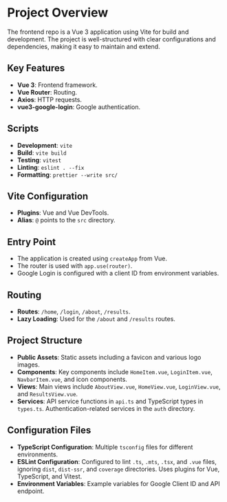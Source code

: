 # Project Overview

The frontend repo is a Vue 3 application using Vite for build and development. The project is well-structured with clear configurations and dependencies, making it easy to maintain and extend.

## Key Features

- **Vue 3**: Frontend framework.
- **Vue Router**: Routing.
- **Axios**: HTTP requests.
- **vue3-google-login**: Google authentication.

## Scripts

- **Development**: `vite`
- **Build**: `vite build`
- **Testing**: `vitest`
- **Linting**: `eslint . --fix`
- **Formatting**: `prettier --write src/`

## Vite Configuration

- **Plugins**: Vue and Vue DevTools.
- **Alias**: `@` points to the `src` directory.

## Entry Point

- The application is created using `createApp` from Vue.
- The router is used with `app.use(router)`.
- Google Login is configured with a client ID from environment variables.

## Routing

- **Routes**: `/home`, `/login`, `/about`, `/results`.
- **Lazy Loading**: Used for the `/about` and `/results` routes.

## Project Structure

- **Public Assets**: Static assets including a favicon and various logo images.
- **Components**: Key components include `HomeItem.vue`, `LoginItem.vue`, `NavbarItem.vue`, and icon components.
- **Views**: Main views include `AboutView.vue`, `HomeView.vue`, `LoginView.vue`, and `ResultsView.vue`.
- **Services**: API service functions in `api.ts` and TypeScript types in `types.ts`. Authentication-related services in the `auth` directory.

## Configuration Files

- **TypeScript Configuration**: Multiple `tsconfig` files for different environments.
- **ESLint Configuration**: Configured to lint `.ts`, `.mts`, `.tsx`, and `.vue` files, ignoring `dist`, `dist-ssr`, and `coverage` directories. Uses plugins for Vue, TypeScript, and Vitest.
- **Environment Variables**: Example variables for Google Client ID and API endpoint.
